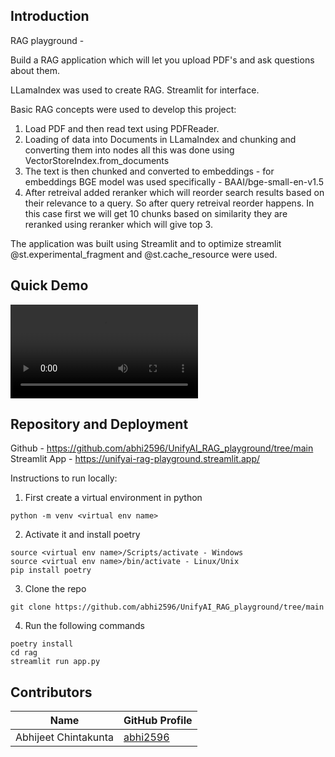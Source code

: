 ## Introduction 
RAG playground - 

Build a RAG application which will let you upload PDF's and ask questions about them. 

LLamaIndex was used to create RAG. Streamlit for interface.

Basic RAG concepts were used to develop this project:

1. Load PDF and then read text using PDFReader. 
2. Loading of data into Documents in LLamaIndex and chunking and converting them into nodes all this was done using VectorStoreIndex.from_documents
3. The text is then chunked and converted to embeddings - for embeddings BGE model was used specifically - BAAI/bge-small-en-v1.5  
4. After retreival added reranker which will reorder search results based on their relevance to a query. So after query retreival reorder happens. In this case first we will get 10 chunks based on similarity they are reranked using reranker which will give top 3.

The application was built using Streamlit and to optimize streamlit @st.experimental_fragment and @st.cache_resource were used.


## Quick Demo

![Alt Text](assets/streamlit-app-2024-05-09-02-05-91.webm)

## Repository and Deployment
Github - https://github.com/abhi2596/UnifyAI_RAG_playground/tree/main
Streamlit App - https://unifyai-rag-playground.streamlit.app/

Instructions to run locally:

1. First create a virtual environment in python 

```
python -m venv <virtual env name>
```
2. Activate it and install poetry 

```
source <virtual env name>/Scripts/activate - Windows
source <virtual env name>/bin/activate - Linux/Unix
pip install poetry
```
3. Clone the repo

```
git clone https://github.com/abhi2596/UnifyAI_RAG_playground/tree/main
```
4. Run the following commands

```
poetry install 
cd rag
streamlit run app.py
```

## Contributors

| Name | GitHub Profile |
|------|----------------|
| Abhijeet Chintakunta | [abhi2596](https://github.com/abhi2596) |